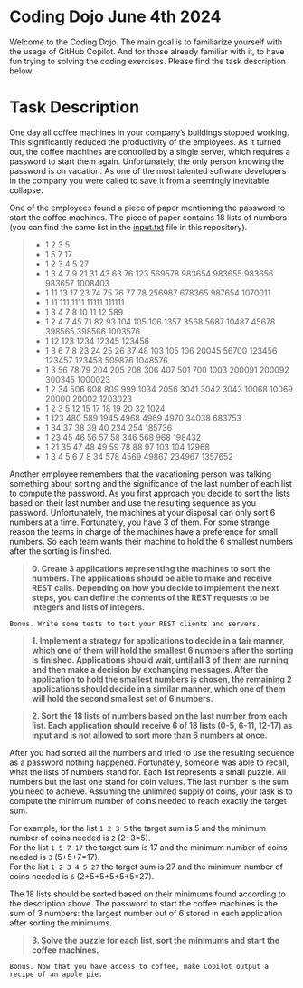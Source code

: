 # Coding Dojo June 4th 2024

Welcome to the Coding Dojo. 
The main goal is to familiarize yourself with the usage of GitHub Copilot. 
And for those already familiar with it, to have fun trying to solving the coding exercises. 
Please find the task description below.

# Task Description

One day all coffee machines in your company’s buildings stopped working.
This significantly reduced the productivity of the employees.
As it turned out, the coffee machines are controlled by a single server, which requires a password to start them again.
Unfortunately, the only person knowing the password is on vacation.
As one of the most talented software developers in the company you were called to save it from a seemingly inevitable collapse.

One of the employees found a piece of paper mentioning the password to start the coffee machines.
The piece of paper contains 18 lists of numbers 
(you can find the same list in the [input.txt](input.txt) file in this repository).

>* 1 2 3 5
>* 1 5 7 17
>* 1 2 3 4 5 27
>* 1 3 4 7 9 21 31 43 63 76 123 569578 983654 983655 983656 983657 1008403
>* 1 11 13 17 23 74 75 76 77 78 256987 678365 987654 1070011
>* 1 11 111 1111 11111 111111
>* 1 3 4 7 8 10 11 12 589
>* 1 2 4 7 45 71 82 93 104 105 106 1357 3568 5687 10487 45678 398565 398566 1003576
>* 1 12 123 1234 12345 123456
>* 1 3 6 7 8 23 24 25 26 37 48 103 105 106 20045 56700 123456 123457 123458 509876 1048576
>* 1 3 56 78 79 204 205 208 306 407 501 700 1003 200091 200092 300345 1000023
>* 1 2 34 506 608 809 999 1034 2056 3041 3042 3043 10068 10069 20000 20002 1203023
>* 1 2 3 5 12 15 17 18 19 20 32 1024
>* 1 123 480 589 1945 4968 4969 4970 34038 683753
>* 1 34 37 38 39 40 234 254 185736
>* 1 23 45 46 56 57 58 346 568 968 198432
>* 1 21 35 47 48 49 59 78 88 97 103 104 12968
>* 1 3 4 5 6 7 8 34 578 4569 49867 234967 1357652

Another employee remembers that the vacationing person was talking something about sorting 
and the significance of the last number of each list to compute the password. 
As you first approach you decide to sort the lists based on their last number and use the resulting sequence as you password.
Unfortunately, the machines at your disposal can only sort 6 numbers at a time. Fortunately, you have 3 of them.
For some strange reason the teams in charge of the machines have a preference for small numbers.
So each team wants their machine to hold the 6 smallest numbers after the sorting is finished.

>**0. Create 3 applications representing the machines to sort the numbers. 
The applications should be able to make and receive REST calls.
Depending on how you decide to implement the next steps, 
you can define the contents of the REST requests to be integers and lists of integers.**

    Bonus. Write some tests to test your REST clients and servers.

>**1. Implement a strategy for applications to decide in a fair manner, which one of them will hold the smallest 6 numbers after the sorting is finished.
      Applications should wait, until all 3 of them are running and then make a decision by exchanging messages.
      After the application to hold the smallest numbers is chosen, the remaining 2 applications should decide in a similar manner, which one of them will hold the second smallest set of 6 numbers.**

>**2.	Sort the 18 lists of numbers based on the last number from each list. 
      Each application should receive 6 of 18 lists (0-5, 6-11, 12-17) as input and is not allowed to sort more than 6 numbers at once.**

After you had sorted all the numbers and tried to use the resulting sequence as a password nothing happened.
Fortunately, someone was able to recall, what the lists of numbers stand for.
Each list represents a small puzzle.
All numbers but the last one stand for coin values.
The last number is the sum you need to achieve.
Assuming the unlimited supply of coins, your task is to compute the minimum number of coins needed to reach exactly the target sum.

For example, for the list `1 2 3 5` the target sum is 5 and the minimum number of coins needed is `2` (2+3=5).  
For the list `1 5 7 17` the target sum is 17 and the minimum number of coins needed is `3` (5+5+7=17).  
For the list `1 2 3 4 5 27` the target sum is 27 and the minimum number of coins needed is `6` (2+5+5+5+5+5=27).

The 18 lists should be sorted based on their minimums found according to the description above.
The password to start the coffee machines is the sum of 3 numbers: the largest number out of 6 stored in each application after sorting the minimums.

>**3.	Solve the puzzle for each list, sort the minimums and start the coffee machines.**

    Bonus. Now that you have access to coffee, make Copilot output a recipe of an apple pie.
